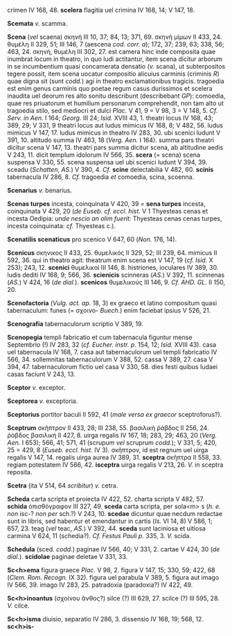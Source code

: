 crimen IV 168, 48. **scelera** flagitia uel crimina IV 168, 14; V 147,
18.

**Scemata** *v.* scamma.

**Scena** (*vel* scaena) σκηνή III 10, 37; 84, 13; 371, 69. σκηνὴ μίμων
II 433, 24. θυμέλη II 329, 51; III 146, 7 (aescena *cod. corr. a*); 172,
37; 239, 63; 338, 56; 463, 24. σκηνή, θυμέλη III 302, 27. est camera
hinc inde composita quae inumbrat locum in theatro, in quo ludi
actitantur, item scena dicitur arborum in se incumbentium quasi
concamerata densatio (*v.* scana), ut subterpositos tegere possit, item
scena uocatur compositio alicuius carminis (criminis *R*) quae digna sit
(sunt *codd.*) agi in theatro exclamationibus tragicis. tragoedia est
enim genus carminis quo poetae regum casus durissimos et scelera
inaudita uel deorum res alto sonitu describunt (describebant *GP*):
comoedia, quae res priuatorum et humilium personarum comprehendit, non
tam alto ut tragoedia stilo, sed mediocri et dulci *Plac.* V 41, 9 = V
98, 3 = V 148, 5. *Cf. Serv. in Aen.* I 164; *Georg.* III 24; *Isid.*
XVIII 43, 1. theatri locus IV 168, 43; 389, 29; V 331, 9 theatri locus
aut ludus mimicus IV 168, 8; V 482, 56. ludus mimicus V 147, 17. ludus
mimicus in theatro IV 283, 30. ubi scenici ludunt V 391, 10. altitudo
summa IV 463, 18 (*Verg. Aen.* I 164). summa pars theatri dicitur
scena V 147, 13. theatri pars summa dicitur scena, ab altitudine aedis V
243, 11. dicit templum idolorum IV 566, 35. **scera** (= scena)
scena suspensa V 330, 55. scena suspensa uel ubi scenici ludunt V 394,
39. sceadu (*Schatten*, *AS.*) V 390, 4. *Cf.* **scine** delectabilia V
482, 60. **scinis** tabernacula IV 286, 8. *Cf.* tragoedia *et*
comoedia, scina, scoenna.

**Scenarius** *v.* benarius.

**Scenas turpes** incesta, coinquinata V 420, 39 = **sena turpes**
incesta, coinquinata V 429, 20 (*de Euseb. cf. eccl. hist.* V 1
Thyesteas cenas et incesta Oedipia: *unde nescio an olim fuerit:*
Thyesteas cenas cenas turpes, incesta coinquinata: *cf.* Thyesteas c.).

**Scenatilis scenaticus** pro scenico V 647, 60 (*Non.* 176, 14).

**Scenicus** σκηνικος II 433, 25. θυμελικός II 329, 52; III 239, 64.
mimicus II 592, 36. qui in theatro agit: theatrum enim scena est V 147,
19 (*cf. Isid.* X 253); 243, 12. **scenici** θυμελικοί III 146, 8.
histriones, ioculares IV 389, 30. ludis dediti IV 168, 9; 566, 36.
**scienicis** scinneras (*AS.*) V 392, 11. scinnenas (*AS.*) V 424, 16
(*de dial.*). **scenicos** θυμελικούς III 146, 9. *Cf. AHD. GL.* II
150, 20.

**Scenofactoria** (*Vulg. act. ap.* 18, 3) ex graeco et latino
compositum quasi tabernaculum: funes (= σχοινο- *Buech.*) enim faciebat
ipsius V 526, 21.

**Scenografia** tabernaculorum scriptio V 389, 19.

**Scenopegia** templi fabricatio et cum tabernacula figuntur mense
Septembrio (!) IV 283, 32 (*cf. Eucher. instr. p.* 154, 12; *Isid.*
XVIII 43). casa uel tabernacula IV 168, 7. casa aut tabernaculorum uel
templi fabricatio IV 566, 34. sollemnitas tabernaculorum V 388, 52.
cassa V 389, 27. casa V 394, 47. tabernaculorum fictio uel casa V 330,
58. dies festi quibus Iudaei casas faciunt V 243, 13.

**Sceptor** *v.* exceptor.

**Sceptorea** *v.* exceptoria.

**Sceptorius** portitor baculi II 592, 41 (*male versa ex graecor*
sceptroforus?).

**Sceptrum** σκῆπτρον II 433, 28; III 238, 55. βασιλικὴ ῥάβδος II 256,
24. ῥάβδος βασιλική II 427, 8. uirga regalis IV 167, 18; 283, 29; 463,
20 (*Verg. Aen.* I 653); 566, 41; 571, 41 (scrupum *vel* scruprum
*codd.*); V 331, 5; 420, 25 = 429, 8 (*Euseb. eccl. hist.* IV 3).
σκῆπτρον, id est regnum uel uirga regalis V 147, 14. regalis uirga aurea
IV 389, 31. **sceptra** σκῆπτρα II 558, 33. regiam potestatem IV 566,
42. **isceptra** uirga regalis V 213, 26. *V.* in sceptra reposita.

**Scetra** (ita V 514, 64 *scribitur*) *v.* cetra.

**Scheda** carta scripta et proiecta IV 422, 52. charta scripta V 482,
57. **schida** ὀπισθόγραφον III 327, 49. **sceda** carta scripta, per
sola\<m\> s (*h. e. non* isc-? *non per* sch.?) V 243, 10. **scedae**
dicuntur quae necdum redactae sunt in libris, sed habentur et emendantur
in cartis (*Is.* VI 14, 8) V 586, 1; 657, 23. teag (*vel* teac, *AS.*) V
392, 44. **sceda** sunt laciniosa et uitiosa carmina V 624, 11
(schedia?). *Cf. Festus Pauli p.* 335, 3. *V.* scida.

**Schedula** (sced. *codd.*) paginae IV 566, 40; V 331, 2. cartae V 424,
30 (*de dial.*). **scidolae** paginae deletae V 331, 33.

**Sc\<h\>ema** figura graece *Plac.* V 98, 2. figura V 147, 15; 330, 59;
422, 68 (*Clem. Rom. Recogn.* IX 32). figura uel parabula V 389, 5.
figura aut imago IV 566, 39. imago IV 283, 25. patradoxia (paradoxia?)
IV 422, 49.

**Sc\<h\>inoantus** (σχοίνου ἄνθος?) silce (?) III 629, 27. scilce (?)
III 595, 28. *V.* cilce.

**Sc\<h\>isma** diuisio, separatio IV 286, 3. dissensio IV 168, 19; 568,
12. **sc\<h\>is-**
